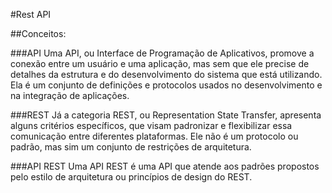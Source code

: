 #Rest API

##Conceitos:

###API
    Uma API, ou Interface de Programação de Aplicativos, promove a conexão entre um  usuário e uma aplicação, mas sem que ele precise de detalhes da estrutura e do desenvolvimento do sistema que está utilizando. Ela é um conjunto de definições e protocolos usados no desenvolvimento e na integração de aplicações.

###REST
    Já a categoria REST, ou Representation State Transfer, apresenta alguns critérios específicos, que visam padronizar e flexibilizar essa comunicação entre diferentes plataformas. Ele não é um protocolo ou padrão, mas sim um conjunto de restrições de arquitetura.

###API REST
    Uma API REST é uma API que atende aos padrões propostos pelo estilo de arquitetura ou princípios de design do REST.